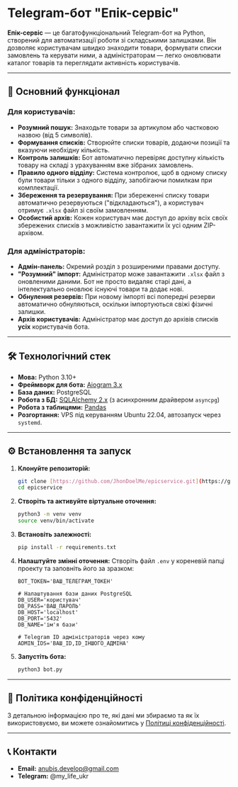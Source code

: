 # Telegram-бот "Епік-сервіс"

**Епік-сервіс** — це багатофункціональний Telegram-бот на Python, створений для автоматизації роботи зі складськими залишками. Він дозволяє користувачам швидко знаходити товари, формувати списки замовлень та керувати ними, а адміністраторам — легко оновлювати каталог товарів та переглядати активність користувачів.

---
## 🚀 Основний функціонал

### Для користувачів:
* **Розумний пошук:** Знаходьте товари за артикулом або частковою назвою (від 5 символів).
* **Формування списків:** Створюйте списки товарів, додаючи позиції та вказуючи необхідну кількість.
* **Контроль залишків:** Бот автоматично перевіряє доступну кількість товару на складі з урахуванням вже зібраних замовлень.
* **Правило одного відділу:** Система контролює, щоб в одному списку були товари тільки з одного відділу, запобігаючи помилкам при комплектації.
* **Збереження та резервування:** При збереженні списку товари автоматично резервуються ("відкладаються"), а користувач отримує `.xlsx` файл зі своїм замовленням.
* **Особистий архів:** Кожен користувач має доступ до архіву всіх своїх збережених списків з можливістю завантажити їх усі одним ZIP-архівом.

### Для адміністраторів:
* **Адмін-панель:** Окремий розділ з розширеними правами доступу.
* **"Розумний" імпорт:** Адміністратор може завантажити `.xlsx` файл з оновленими даними. Бот не просто видаляє старі дані, а інтелектуально оновлює існуючі товари та додає нові.
* **Обнулення резервів:** При новому імпорті всі попередні резерви автоматично обнуляються, оскільки імпортуються свіжі фізичні залишки.
* **Архів користувачів:** Адміністратор має доступ до архівів списків **усіх** користувачів бота.

---
## 🛠️ Технологічний стек

* **Мова:** Python 3.10+
* **Фреймворк для бота:** [Aiogram 3.x](https://github.com/aiogram/aiogram)
* **База даних:** PostgreSQL
* **Робота з БД:** [SQLAlchemy 2.x](https://www.sqlalchemy.org/) (з асинхронним драйвером `asyncpg`)
* **Робота з таблицями:** [Pandas](https://pandas.pydata.org/)
* **Розгортання:** VPS під керуванням Ubuntu 22.04, автозапуск через `systemd`.

---
## ⚙️ Встановлення та запуск

1.  **Клонуйте репозиторій:**
    ```bash
    git clone [https://github.com/JhonDoelMe/epicservice.git](https://github.com/JhonDoelMe/epicservice.git)
    cd epicservice
    ```

2.  **Створіть та активуйте віртуальне оточення:**
    ```bash
    python3 -m venv venv
    source venv/bin/activate
    ```

3.  **Встановіть залежності:**
    ```bash
    pip install -r requirements.txt
    ```

4.  **Налаштуйте змінні оточення:**
    Створіть файл `.env` у кореневій папці проекту та заповніть його за зразком:
    ```env
    BOT_TOKEN='ВАШ_ТЕЛЕГРАМ_ТОКЕН'

    # Налаштування бази даних PostgreSQL
    DB_USER='користувач'
    DB_PASS='ВАШ_ПАРОЛЬ'
    DB_HOST='localhost'
    DB_PORT='5432'
    DB_NAME='ім'я бази'

    # Telegram ID адміністраторів через кому
    ADMIN_IDS='ВАШ_ID,ID_ІНШОГО_АДМІНА'
    ```

5.  **Запустіть бота:**
    ```bash
    python3 bot.py
    ```

---
## 📜 Політика конфіденційності

З детальною інформацією про те, які дані ми збираємо та як їх використовуємо, ви можете ознайомитись у [Політиці конфіденційності](PRIVACY_POLICY.md).

---
## 📞 Контакти

* **Email:** anubis.develop@gmail.com
* **Telegram:** @my_life_ukr